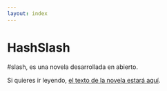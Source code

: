 ```yaml
---
layout: index
---
```

HashSlash
=========

<p>#slash, es una novela desarrollada en abierto. </p>

Si quieres ir leyendo,
 [el texto de la novela estará aquí](texto/HashSlash).
 
 
